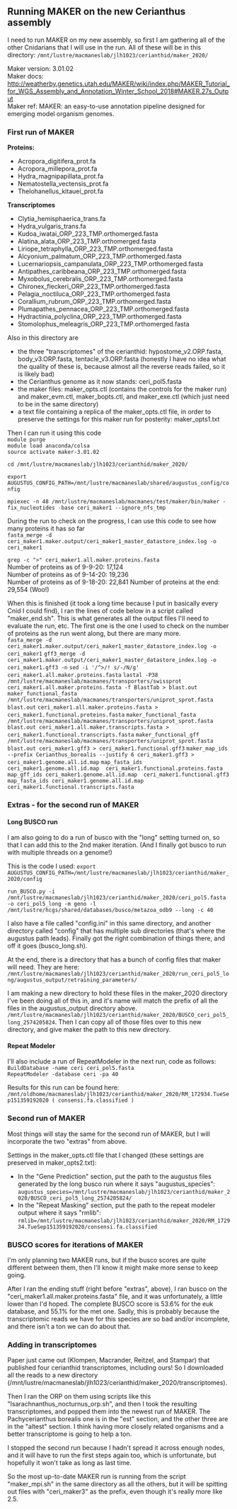 ## Running MAKER on the new Cerianthus assembly

I need to run MAKER on my new assembly, so first I am gathering all of the other Cnidarians that I will use in the run. All of these will be in this directory: `/mnt/lustre/macmaneslab/jlh1023/cerianthid/maker_2020/`  

Maker version: 3.01.02  
Maker docs: http://weatherby.genetics.utah.edu/MAKER/wiki/index.php/MAKER_Tutorial_for_WGS_Assembly_and_Annotation_Winter_School_2018#MAKER.27s_Output  
Maker ref: MAKER: an easy-to-use annotation pipeline designed for emerging model organism genomes.  

### First run of MAKER  

**Proteins:**  
- Acropora_digitifera_prot.fa  
- Acropora_millepora_prot.fa  
- Hydra_magnipapillata_prot.fa  
- Nematostella_vectensis_prot.fa  
- Thelohanellus_kitauei_prot.fa  

**Transcriptomes**  
- Clytia_hemisphaerica_trans.fa  
- Hydra_vulgaris_trans.fa  
- Kudoa_iwatai_ORP_223_TMP.orthomerged.fasta  
- Alatina_alata_ORP_223_TMP.orthomerged.fasta  
- Liriope_tetraphylla_ORP_223_TMP.orthomerged.fasta  
- Alcyonium_palmatum_ORP_223_TMP.orthomerged.fasta  
- Lucernariopsis_campanulata_ORP_223_TMP.orthomerged.fasta  
- Antipathes_caribbeana_ORP_223_TMP.orthomerged.fasta  
- Myxobolus_cerebralis_ORP_223_TMP.orthomerged.fasta  
- Chironex_fleckeri_ORP_223_TMP.orthomerged.fasta  
- Pelagia_noctiluca_ORP_223_TMP.orthomerged.fasta  
- Corallium_rubrum_ORP_223_TMP.orthomerged.fasta  
- Plumapathes_pennacea_ORP_223_TMP.orthomerged.fasta  
- Hydractinia_polyclina_ORP_223_TMP.orthomerged.fasta  
- Stomolophus_meleagris_ORP_223_TMP.orthomerged.fasta  


Also in this directory are  
- the three "transcriptomes" of the cerianthid: hypostome_v2.ORP.fasta, body_v3.ORP.fasta, tentacle_v3.ORP.fasta (honestly I have no idea what the quality of these is, because almost all the reverse reads failed, so it is likely bad)  
- the Cerianthus genome as it now stands: ceri_pol5.fasta  
- the maker files: maker_opts.ctl (contains the controls for the maker run) and maker_evm.ctl, maker_bopts.ctl, and maker_exe.ctl (which just need to be in the same directory)  
- a text file containing a replica of the maker_opts.ctl file, in order to preserve the settings for this maker run for posterity: maker_opts1.txt  

Then I can run it using this code  
`module purge`  
`module load anaconda/colsa`  
`source activate maker-3.01.02`  

`cd /mnt/lustre/macmaneslab/jlh1023/cerianthid/maker_2020/`  

`export AUGUSTUS_CONFIG_PATH=/mnt/lustre/macmaneslab/shared/augustus_config/config`  

`mpiexec -n 48 /mnt/lustre/macmaneslab/macmanes/test/maker/bin/maker -fix_nucleotides -base ceri_maker1 --ignore_nfs_tmp`  


During the run to check on the progress, I can use this code to see how many proteins it has so far  
`fasta_merge -d ceri_maker1.maker.output/ceri_maker1_master_datastore_index.log -o ceri_maker1`  

`grep -c ">" ceri_maker1.all.maker.proteins.fasta`  
Number of proteins as of 9-9-20: 17,124   
Number of proteins as of 9-14-20: 19,236  
Number of proteins as of 9-18-20: 22,841
Number of proteins at the end: 29,554  (Woo!)  

When this is finished (it took a long time because I put in basically every Cnid I could find), I ran the lines of code below in a script called "maker_end.sh". This is what generates all the output files I'll need to evaluate the run, etc. The first one is the one I used to check on the number of proteins as the run went along, but there are many more.   
`fasta_merge -d ceri_maker1.maker.output/ceri_maker1_master_datastore_index.log -o ceri_maker1`
`gff3_merge -d ceri_maker1.maker.output/ceri_maker1_master_datastore_index.log -o ceri_maker1.gff3 -n`
`sed -i '/^>/! s/-/N/g' ceri_maker1.all.maker.proteins.fasta`
`lastal -P38 /mnt/lustre/macmaneslab/macmanes/transporters/swissprot ceri_maker1.all.maker.proteins.fasta -f BlastTab > blast.out`
`maker_functional_fasta /mnt/lustre/macmaneslab/macmanes/transporters/uniprot_sprot.fasta blast.out` `ceri_maker1.all.maker.proteins.fasta > ceri_maker1.functional.proteins.fasta`
`maker_functional_fasta /mnt/lustre/macmaneslab/macmanes/transporters/uniprot_sprot.fasta blast.out ceri_maker1.all.maker.transcripts.fasta > ceri_maker1.functional.transcripts.fasta`
`maker_functional_gff /mnt/lustre/macmaneslab/macmanes/transporters/uniprot_sprot.fasta blast.out ceri_maker1.gff3 > ceri_maker1.functional.gff3`
`maker_map_ids --prefix Cerianthus_borealis --justify 6 ceri_maker1.gff3 > ceri_maker1.genome.all.id.map`
`map_fasta_ids ceri_maker1.genome.all.id.map  ceri_maker1.functional.proteins.fasta`
`map_gff_ids ceri_maker1.genome.all.id.map  ceri_maker1.functional.gff3`
`map_fasta_ids ceri_maker1.genome.all.id.map  ceri_maker1.functional.transcripts.fasta`


### Extras - for the second run of MAKER  

#### Long BUSCO run  

I am also going to do a run of busco with the "long" setting turned on, so that I can add this to the 2nd maker iteration. (And I finally got busco to run with multiple threads on a genome!)

This is the code I used:
`export AUGUSTUS_CONFIG_PATH=/mnt/lustre/macmaneslab/jlh1023/cerianthid/maker_2020/config`

`run_BUSCO.py -i /mnt/lustre/macmaneslab/jlh1023/cerianthid/maker_2020/ceri_pol5.fasta -o ceri_pol5_long -m geno -l /mnt/lustre/hcgs/shared/databases/busco/metazoa_odb9 --long -c 40`  

I also have a file called "config.ini" in this same directory, and another directory called "config" that has multiple sub directories (that's where the augustus path leads). Finally got the right combination of things there, and off it goes (busco_long.sh).  

At the end, there is a directory that has a bunch of config files that maker will need. They are here: `/mnt/lustre/macmaneslab/jlh1023/cerianthid/maker_2020/run_ceri_pol5_long/augustus_output/retraining_parameters/`  

I am making a new directory to hold these files in the maker_2020 directory I've been doing all of this in, and it's name will match the prefix of all the files in the augustus_output directory above. `/mnt/lustre/macmaneslab/jlh1023/cerianthid/maker_2020/BUSCO_ceri_pol5_long_2574205824`. Then I can copy all of those files over to this new directory, and give maker the path to this new directory.  

#### Repeat Modeler    

I'll also include a run of RepeatModeler in the next run, code as follows:  
`BuildDatabase -name ceri ceri_pol5.fasta`  
`RepeatModeler -database ceri -pa 40`  

Results for this run can be found here: `/mnt/oldhome/macmaneslab/jlh1023/cerianthid/maker_2020/RM_172934.TueSep151359192020 ( consensi.fa.classified )`  


### Second run of MAKER  

Most things will stay the same for the second run of MAKER, but I will incorporate the two "extras" from above.  

Settings in the maker_opts.ctl file that I changed (these settings are preserved in maker_opts2.txt):  
- In the "Gene Prediction" section, put the path to the augustus files generated by the long busco run where it says "augustus_species": `augustus_species=/mnt/lustre/macmaneslab/jlh1023/cerianthid/maker_2020/BUSCO_ceri_pol5_long_2574205824/`  
- In the "Repeat Masking" section, put the path to the repeat modeler output where it says "rmlib": `rmlib=/mnt/lustre/macmaneslab/jlh1023/cerianthid/maker_2020/RM_172934.TueSep151359192020/consensi.fa.classified`  


### BUSCO scores for iterations of MAKER  

I'm only planning two MAKER runs, but if the busco scores are quite different between them, then I'll know it might make more sense to keep going.  

After I ran the ending stuff (right before "extras", above), I ran busco on the "ceri_maker1.all.maker.proteins.fasta" file, and it was unfortunately, a little lower than I'd hoped. The complete BUSCO score is 53.6% for the euk database, and 55.1% for the met one. Sadly, this is probably because the transcriptomic reads we have for this species are so bad and/or incomplete, and there isn't a ton we can do about that.  

### Adding in transcriptomes  

Paper just came out (Klompen, Macrander, Reitzel, and Stampar) that published four cerianthid transcriptomes, including ours! So I downloaded all the reads to a new directory (/mnt/lustre/macmaneslab/jlh1023/cerianthid/maker_2020/transcriptomes).  

Then I ran the ORP on them using scripts like this "Isarachnanthus_nocturnus_orp.sh", and then I took the resulting transcriptomes, and popped them into the newest run of MAKER. The Pachycerianthus borealis one is in the "est" section, and the other three are in the "altest" section. I think having more closely related organisms and a better transcriptome is going to help a ton.  

I stopped the second run because I hadn't spread it across enough nodes, and it will have to run the first steps again too, which is unfortunate, but hopefully it won't take as long as last time.  

So the most up-to-date MAKER run is running from the script "maker_mpi.sh" in the same directory as all the others, but it will be spitting out files with "ceri_maker3" as the prefix, even though it's really more like 2.5.  

